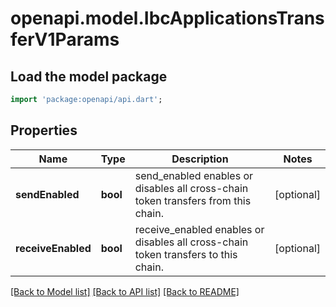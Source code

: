 # openapi.model.IbcApplicationsTransferV1Params

## Load the model package
```dart
import 'package:openapi/api.dart';
```

## Properties
Name | Type | Description | Notes
------------ | ------------- | ------------- | -------------
**sendEnabled** | **bool** | send_enabled enables or disables all cross-chain token transfers from this chain. | [optional] 
**receiveEnabled** | **bool** | receive_enabled enables or disables all cross-chain token transfers to this chain. | [optional] 

[[Back to Model list]](../README.md#documentation-for-models) [[Back to API list]](../README.md#documentation-for-api-endpoints) [[Back to README]](../README.md)


